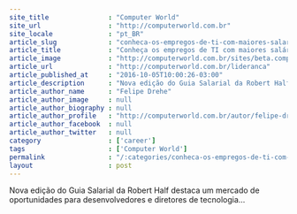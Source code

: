 ```yaml
---
site_title               : "Computer World"
site_url                 : "http://computerworld.com.br"
site_locale              : "pt_BR"
article_slug             : "conheca-os-empregos-de-ti-com-maiores-salarios-no-brasil-em-2017"
article_title            : "Conheça os empregos de TI com maiores salários no Brasil em 2017"
article_image            : "http://computerworld.com.br/sites/beta.computerworld.com.br/files/news_articles/quente_tendencia.jpg"
article_url              : "http://computerworld.com.br/lideranca"
article_published_at     : "2016-10-05T10:00:26-03:00"
article_description      : "Nova edição do Guia Salarial da Robert Half destaca um mercado de oportunidades para desenvolvedores e diretores de tecnologia..."
article_author_name      : "Felipe Drehe"
article_author_image     : null
article_author_biography : null
article_author_profile   : "http://computerworld.com.br/autor/felipe-dreher"
article_author_facebook  : null
article_author_twitter   : null
category                 : ['career']
tags                     : ['Computer World']
permalink                : "/:categories/conheca-os-empregos-de-ti-com-maiores-salarios-no-brasil-em-2017/"
layout                   : post
---
```


Nova edição do Guia Salarial da Robert Half destaca um mercado de oportunidades para desenvolvedores e diretores de tecnologia...
